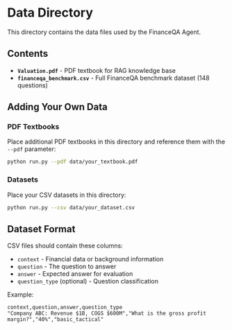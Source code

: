 # Data Directory

This directory contains the data files used by the FinanceQA Agent.

## Contents

- **`Valuation.pdf`** - PDF textbook for RAG knowledge base
- **`financeqa_benchmark.csv`** - Full FinanceQA benchmark dataset (148 questions)

## Adding Your Own Data

### PDF Textbooks
Place additional PDF textbooks in this directory and reference them with the `--pdf` parameter:

```bash
python run.py --pdf data/your_textbook.pdf
```

### Datasets
Place your CSV datasets in this directory:

```bash
python run.py --csv data/your_dataset.csv
```

## Dataset Format

CSV files should contain these columns:
- `context` - Financial data or background information
- `question` - The question to answer
- `answer` - Expected answer for evaluation
- `question_type` (optional) - Question classification

Example:
```csv
context,question,answer,question_type
"Company ABC: Revenue $1B, COGS $600M","What is the gross profit margin?","40%","basic_tactical"
```
